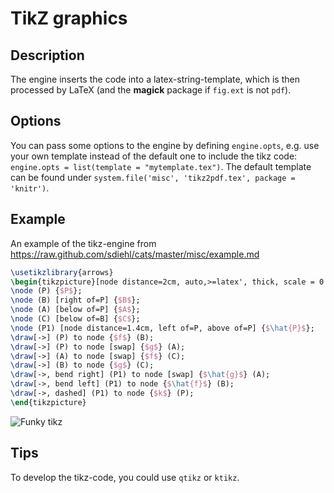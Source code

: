 # TikZ graphics

## Description

The engine inserts the code into a latex-string-template, which is then processed by LaTeX (and the **magick** package if `fig.ext` is not `pdf`).

## Options

You can pass some options to the engine by defining `engine.opts`, e.g. use your own template instead of the default one to include the tikz code: `engine.opts = list(template = "mytemplate.tex")`. The default template can be found under `system.file('misc', 'tikz2pdf.tex', package = 'knitr')`.

## Example

An example of the tikz-engine from <https://raw.github.com/sdiehl/cats/master/misc/example.md>


``` tex
\usetikzlibrary{arrows}
\begin{tikzpicture}[node distance=2cm, auto,>=latex', thick, scale = 0.5]
\node (P) {$P$};
\node (B) [right of=P] {$B$};
\node (A) [below of=P] {$A$};
\node (C) [below of=B] {$C$};
\node (P1) [node distance=1.4cm, left of=P, above of=P] {$\hat{P}$};
\draw[->] (P) to node {$f$} (B);
\draw[->] (P) to node [swap] {$g$} (A);
\draw[->] (A) to node [swap] {$f$} (C);
\draw[->] (B) to node {$g$} (C);
\draw[->, bend right] (P1) to node [swap] {$\hat{g}$} (A);
\draw[->, bend left] (P1) to node {$\hat{f}$} (B);
\draw[->, dashed] (P1) to node {$k$} (P);
\end{tikzpicture}
```


![Funky tikz](https://db.yihui.org/knitr-examples/figure/058-engine-tikz-tikz-ex-1.png)

## Tips

To develop the tikz-code, you could use `qtikz` or `ktikz`.
